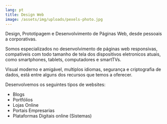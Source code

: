 ```yaml
---
lang: pt
title: Design Web
image: /assets/img/uploads/pexels-photo.jpg
---
```

Design, Prototipagem e Desenvolvimento de Páginas Web, desde pessoais a corporativas.

Somos especializados no desenvolvimento de páginas web responsivas, compatíveis com todo tamanho de tela dos dispositivos eletronicos atuais, como smartphones, tablets, computadores e smartTVs.

Visual moderno e amigável, multiplos idiomas, segurança e criptografia de dados, está entre alguns dos recursos que temos a oferecer.

Desenvolvemos os seguintes tipos de websites:

* Blogs
* Portfólios
* Lojas Online
* Portais Empresarias
* Plataformas Digitais online (Sistemas)
